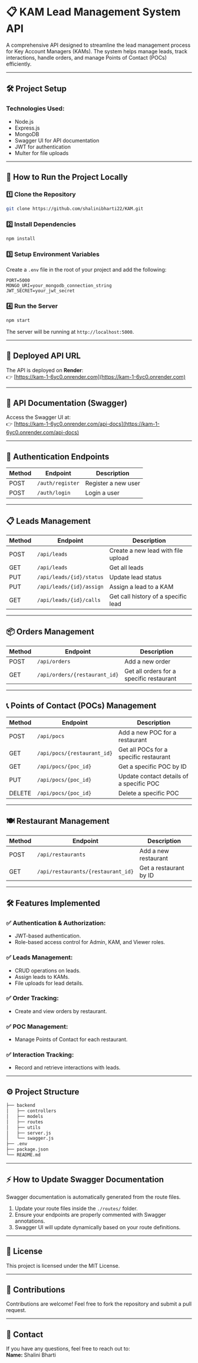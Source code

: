 
# 📋 KAM Lead Management System API

A comprehensive API designed to streamline the lead management process for Key Account Managers (KAMs). The system helps manage leads, track interactions, handle orders, and manage Points of Contact (POCs) efficiently.

---

## 🛠️ **Project Setup**

### **Technologies Used:**
- Node.js
- Express.js
- MongoDB
- Swagger UI for API documentation
- JWT for authentication
- Multer for file uploads

---

## 🚀 **How to Run the Project Locally**

### **1️⃣ Clone the Repository**
```bash
git clone https://github.com/shalinibharti22/KAM.git
```

### **2️⃣ Install Dependencies**
```bash
npm install
```

### **3️⃣ Setup Environment Variables**

Create a `.env` file in the root of your project and add the following:

```env
PORT=5000
MONGO_URI=your_mongodb_connection_string
JWT_SECRET=your_jwt_secret
```

### **4️⃣ Run the Server**
```bash
npm start
```

The server will be running at `http://localhost:5000`.

---

## 🧪 **Deployed API URL**

The API is deployed on **Render**:  
👉 [https://kam-1-6yc0.onrender.com](https://kam-1-6yc0.onrender.com)

---

## 📖 **API Documentation (Swagger)**

Access the Swagger UI at:  
👉 [https://kam-1-6yc0.onrender.com/api-docs](https://kam-1-6yc0.onrender.com/api-docs)

---

## 🔐 **Authentication Endpoints**

| Method | Endpoint         | Description            |
|--------|------------------|------------------------|
| POST   | `/auth/register`  | Register a new user    |
| POST   | `/auth/login`     | Login a user           |

---

## 📋 **Leads Management**

| Method | Endpoint                | Description                           |
|--------|-------------------------|---------------------------------------|
| POST   | `/api/leads`            | Create a new lead with file upload    |
| GET    | `/api/leads`            | Get all leads                         |
| PUT    | `/api/leads/{id}/status`| Update lead status                    |
| PUT    | `/api/leads/{id}/assign`| Assign a lead to a KAM                |
| GET    | `/api/leads/{id}/calls` | Get call history of a specific lead   |

---

## 📦 **Orders Management**

| Method | Endpoint                    | Description                           |
|--------|-----------------------------|---------------------------------------|
| POST   | `/api/orders`               | Add a new order                       |
| GET    | `/api/orders/{restaurant_id}`| Get all orders for a specific restaurant |

---

## 📞 **Points of Contact (POCs) Management**

| Method | Endpoint                   | Description                             |
|--------|----------------------------|-----------------------------------------|
| POST   | `/api/pocs`                | Add a new POC for a restaurant          |
| GET    | `/api/pocs/{restaurant_id}` | Get all POCs for a specific restaurant  |
| GET    | `/api/pocs/{poc_id}`        | Get a specific POC by ID                |
| PUT    | `/api/pocs/{poc_id}`        | Update contact details of a specific POC|
| DELETE | `/api/pocs/{poc_id}`        | Delete a specific POC                   |

---

## 🍽️ **Restaurant Management**

| Method | Endpoint                     | Description                |
|--------|------------------------------|----------------------------|
| POST   | `/api/restaurants`           | Add a new restaurant        |
| GET    | `/api/restaurants/{restaurant_id}` | Get a restaurant by ID      |

---

## 🛠️ **Features Implemented**

### ✅ **Authentication & Authorization:**
- JWT-based authentication.
- Role-based access control for Admin, KAM, and Viewer roles.

### ✅ **Leads Management:**
- CRUD operations on leads.
- Assign leads to KAMs.
- File uploads for lead details.

### ✅ **Order Tracking:**
- Create and view orders by restaurant.

### ✅ **POC Management:**
- Manage Points of Contact for each restaurant.

### ✅ **Interaction Tracking:**
- Record and retrieve interactions with leads.

---

## ⚙️ **Project Structure**

```bash
├── backend
│   ├── controllers
│   ├── models
│   ├── routes
│   ├── utils
│   ├── server.js
│   └── swagger.js
├── .env
├── package.json
└── README.md
```

---

## ⚡ **How to Update Swagger Documentation**

Swagger documentation is automatically generated from the route files.

1. Update your route files inside the `./routes/` folder.
2. Ensure your endpoints are properly commented with Swagger annotations.
3. Swagger UI will update dynamically based on your route definitions.

---

## 📝 **License**

This project is licensed under the MIT License.

---

## 🤝 **Contributions**

Contributions are welcome! Feel free to fork the repository and submit a pull request.

---

## 📧 **Contact**

If you have any questions, feel free to reach out to:  
**Name:** Shalini Bharti  


